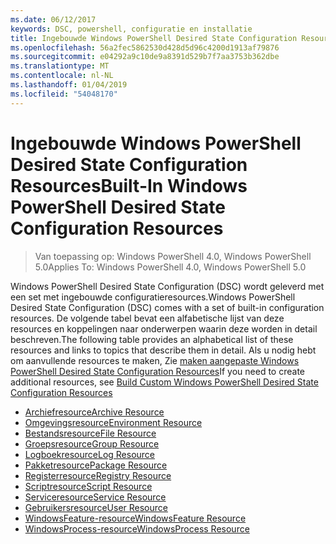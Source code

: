 ```yaml
---
ms.date: 06/12/2017
keywords: DSC, powershell, configuratie en installatie
title: Ingebouwde Windows PowerShell Desired State Configuration Resources
ms.openlocfilehash: 56a2fec5862530d428d5d96c4200d1913af79876
ms.sourcegitcommit: e04292a9c10de9a8391d529b7f7aa3753b362dbe
ms.translationtype: MT
ms.contentlocale: nl-NL
ms.lasthandoff: 01/04/2019
ms.locfileid: "54048170"
---
```

# <a name="built-in-windows-powershell-desired-state-configuration-resources"></a><span data-ttu-id="79b8a-103">Ingebouwde Windows PowerShell Desired State Configuration Resources</span><span class="sxs-lookup"><span data-stu-id="79b8a-103">Built-In Windows PowerShell Desired State Configuration Resources</span></span>

> <span data-ttu-id="79b8a-104">Van toepassing op: Windows PowerShell 4.0, Windows PowerShell 5.0</span><span class="sxs-lookup"><span data-stu-id="79b8a-104">Applies To: Windows PowerShell 4.0, Windows PowerShell 5.0</span></span>

<span data-ttu-id="79b8a-105">Windows PowerShell Desired State Configuration (DSC) wordt geleverd met een set met ingebouwde configuratieresources.</span><span class="sxs-lookup"><span data-stu-id="79b8a-105">Windows PowerShell Desired State Configuration (DSC) comes with a set of built-in configuration resources.</span></span> <span data-ttu-id="79b8a-106">De volgende tabel bevat een alfabetische lijst van deze resources en koppelingen naar onderwerpen waarin deze worden in detail beschreven.</span><span class="sxs-lookup"><span data-stu-id="79b8a-106">The following table provides an alphabetical list of these resources and links to topics that describe them in detail.</span></span> <span data-ttu-id="79b8a-107">Als u nodig hebt om aanvullende resources te maken, Zie [maken aangepaste Windows PowerShell Desired State Configuration Resources](../../../resources/authoringResource.md)</span><span class="sxs-lookup"><span data-stu-id="79b8a-107">If you need to create additional resources, see [Build Custom Windows PowerShell Desired State Configuration Resources](../../../resources/authoringResource.md)</span></span>

* [<span data-ttu-id="79b8a-108">Archiefresource</span><span class="sxs-lookup"><span data-stu-id="79b8a-108">Archive Resource</span></span>](archiveResource.md)
* [<span data-ttu-id="79b8a-109">Omgevingsresource</span><span class="sxs-lookup"><span data-stu-id="79b8a-109">Environment Resource</span></span>](environmentResource.md)
* [<span data-ttu-id="79b8a-110">Bestandsresource</span><span class="sxs-lookup"><span data-stu-id="79b8a-110">File Resource</span></span>](fileResource.md)
* [<span data-ttu-id="79b8a-111">Groepsresource</span><span class="sxs-lookup"><span data-stu-id="79b8a-111">Group Resource</span></span>](groupResource.md)
* [<span data-ttu-id="79b8a-112">Logboekresource</span><span class="sxs-lookup"><span data-stu-id="79b8a-112">Log Resource</span></span>](logResource.md)
* [<span data-ttu-id="79b8a-113">Pakketresource</span><span class="sxs-lookup"><span data-stu-id="79b8a-113">Package Resource</span></span>](packageResource.md)
* [<span data-ttu-id="79b8a-114">Registerresource</span><span class="sxs-lookup"><span data-stu-id="79b8a-114">Registry Resource</span></span>](registryResource.md)
* [<span data-ttu-id="79b8a-115">Scriptresource</span><span class="sxs-lookup"><span data-stu-id="79b8a-115">Script Resource</span></span>](scriptResource.md)
* [<span data-ttu-id="79b8a-116">Serviceresource</span><span class="sxs-lookup"><span data-stu-id="79b8a-116">Service Resource</span></span>](serviceResource.md)
* [<span data-ttu-id="79b8a-117">Gebruikersresource</span><span class="sxs-lookup"><span data-stu-id="79b8a-117">User Resource</span></span>](userResource.md)
* [<span data-ttu-id="79b8a-118">WindowsFeature-resource</span><span class="sxs-lookup"><span data-stu-id="79b8a-118">WindowsFeature Resource</span></span>](windowsfeatureResource.md)
* [<span data-ttu-id="79b8a-119">WindowsProcess-resource</span><span class="sxs-lookup"><span data-stu-id="79b8a-119">WindowsProcess Resource</span></span>](windowsProcessResource.md)